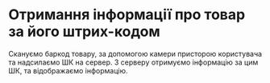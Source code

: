 # Отримання інформації про товар за його штрих-кодом

Скануємо баркод товару, за допомогою камери присторою користувача та надсилаємо ШК на сервер.
З серверу отримуємо інформацію за цим ШК, та відображаємо інформацію.
